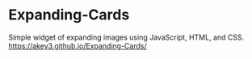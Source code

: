 # Expanding-Cards
Simple widget of expanding images using JavaScript, HTML, and CSS. 
https://akey3.github.io/Expanding-Cards/
